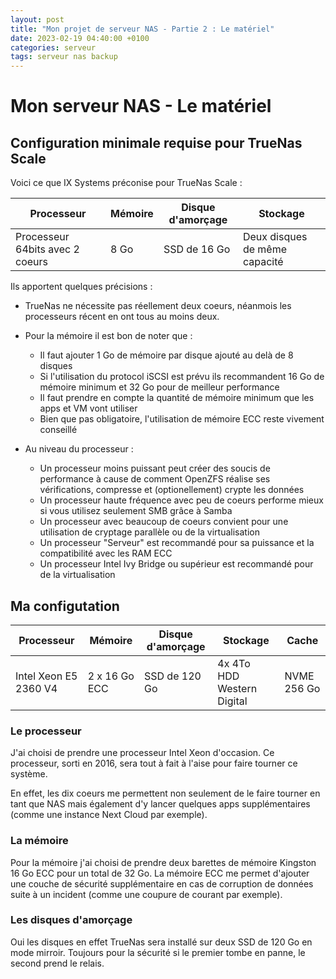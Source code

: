 ```yaml
---
layout: post
title: "Mon projet de serveur NAS - Partie 2 : Le matériel"
date: 2023-02-19 04:40:00 +0100
categories: serveur
tags: serveur nas backup
---
```


# Mon serveur NAS - Le matériel

## Configuration minimale requise pour TrueNas Scale

Voici ce que IX Systems préconise pour TrueNas Scale :

| Processeur                        | Mémoire   | Disque d'amorçage | Stockage                      |
| --------------------------------- | --------- | ----------------- | ----------------------------- |
| Processeur 64bits avec 2 coeurs   | 8 Go      | SSD de 16 Go      | Deux disques de même capacité |

Ils apportent quelques précisions :

- TrueNas ne nécessite pas réellement deux coeurs, néanmois les processeurs récent en ont tous au moins deux.
- Pour la mémoire il est bon de noter que :
  - Il faut ajouter 1 Go de mémoire par disque ajouté au delà de 8 disques
  - Si l'utilisation du protocol iSCSI est prévu ils recommandent 16 Go de mémoire minimum et 32 Go pour de meilleur performance
  - Il faut prendre en compte la quantité de mémoire minimum que les apps et VM vont utiliser
  - Bien que pas obligatoire, l'utilisation de mémoire ECC reste vivement conseillé

- Au niveau du processeur :
  - Un processeur moins puissant peut créer des soucis de performance à cause de comment OpenZFS réalise ses vérifications, compresse et (optionellement) crypte les données
  - Un processeur haute fréquence avec peu de coeurs performe mieux si vous utilisez seulement SMB grâce à Samba
  - Un processeur avec beaucoup de coeurs convient pour une utilisation de cryptage parallèle ou de la virtualisation
  - Un processeur "Serveur" est recommandé pour sa puissance et la compatibilité avec les RAM ECC
  - Un processeur Intel Ivy Bridge ou supérieur est recommandé pour de la virtualisation

## Ma configutation

| Processeur              | Mémoire           | Disque d'amorçage | Stockage                      | Cache       |
| ----------------------- | ----------------- | ----------------- | ----------------------------- | ----------- |
| Intel Xeon E5 2360 V4   | 2 x 16 Go ECC     | SSD de 120 Go     | 4x 4To HDD Western Digital    | NVME 256 Go |

### Le processeur

J'ai choisi de prendre une processeur Intel Xeon d'occasion. Ce processeur, sorti en 2016, sera tout à fait à l'aise pour faire tourner ce système.

En effet, les dix coeurs me permettent non seulement de le faire tourner en tant que NAS mais également d'y lancer quelques apps supplémentaires (comme une instance Next Cloud par exemple).

### La mémoire

Pour la mémoire j'ai choisi de prendre deux barettes de mémoire Kingston 16 Go ECC pour un total de 32 Go. La mémoire ECC me permet d'ajouter une couche de sécurité supplémentaire en cas de corruption de données suite à un incident (comme une coupure de courant par exemple).

### Les disques d'amorçage

Oui les disques en effet TrueNas sera installé sur deux SSD de 120 Go en mode mirroir. Toujours pour la sécurité si le premier tombe en panne, le second prend le relais.

